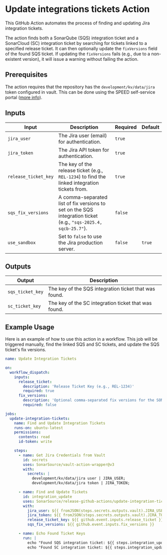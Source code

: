 # Update integrations tickets Action

This GitHub Action automates the process of finding and updating Jira integration tickets.

The action finds both a SonarQube (SQS) integration ticket and a SonarCloud (SC) integration ticket by searching for tickets linked to a specified release ticket. It can then optionally update the `fixVersions` field of the found SQS ticket. If updating the `fixVersions` fails (e.g., due to a non-existent version), it will issue a warning without failing the action.

## Prerequisites

The action requires that the repository has the `development/kv/data/jira` token configured in vault.
This can be done using the SPEED self-service portal ([more info](https://xtranet-sonarsource.atlassian.net/wiki/spaces/Platform/pages/3553787989/Manage+Vault+Policy+-+SPEED)).

## Inputs

| Input                | Description                                                                                                    | Required | Default |
|----------------------|----------------------------------------------------------------------------------------------------------------|----------|---------|
| `jira_user`          | The Jira user (email) for authentication.                                                                      | `true`   |         |
| `jira_token`         | The Jira API token for authentication.                                                                         | `true`   |         |
| `release_ticket_key` | The key of the release ticket (e.g., `REL-1234`) to find the linked integration tickets from.                  | `true`   |         |
| `sqs_fix_versions`   | A comma-separated list of fix versions to set on the SQS integration ticket (e.g., `"sqs-2025.4, sqcb-25.7"`). | `false`  |         |
| `use_sandbox`        | Set to `false` to use the Jira production server.                                                              | `false`  | `true`  |

## Outputs

| Output           | Description                                                        |
|------------------|--------------------------------------------------------------------|
| `sqs_ticket_key` | The key of the SQS integration ticket that was found.              |
| `sc_ticket_key`  | The key of the SC integration ticket that was found.               |

## Example Usage

Here is an example of how to use this action in a workflow. This job will be triggered manually, find the linked SQS and SC tickets, and update the SQS ticket's fix versions.

```yaml
name: Update Integration Tickets

on:
  workflow_dispatch:
    inputs:
      release_ticket:
        description: 'Release Ticket Key (e.g., REL-1234)'
        required: true
      fix_versions:
        description: 'Optional comma-separated fix versions for the SONAR ticket'
        required: false

jobs:
  update-integration-tickets:
    name: Find and Update Integration Tickets
    runs-on: ubuntu-latest
    permissions:
      contents: read
      id-token: write

    steps:
      - name: Get Jira Credentials from Vault
        id: secrets
        uses: SonarSource/vault-action-wrapper@v3
        with:
          secrets: |
            development/kv/data/jira user | JIRA_USER;
            development/kv/data/jira token | JIRA_TOKEN;

      - name: Find and Update Tickets
        id: integration_update
        uses: SonarSource/release-github-actions/update-integration-tickets@master
        with:
          jira_user: ${{ fromJSON(steps.secrets.outputs.vault).JIRA_USER }}
          jira_token: ${{ fromJSON(steps.secrets.outputs.vault).JIRA_TOKEN }}
          release_ticket_key: ${{ github.event.inputs.release_ticket }}
          sqs_fix_versions: ${{ github.event.inputs.fix_versions }}

      - name: Echo Found Ticket Keys
        run: |
          echo "Found SQS integration ticket: ${{ steps.integration_update.outputs.sqs_ticket_key }}"
          echo "Found SC integration ticket: ${{ steps.integration_update.outputs.sc_ticket_key }}"

